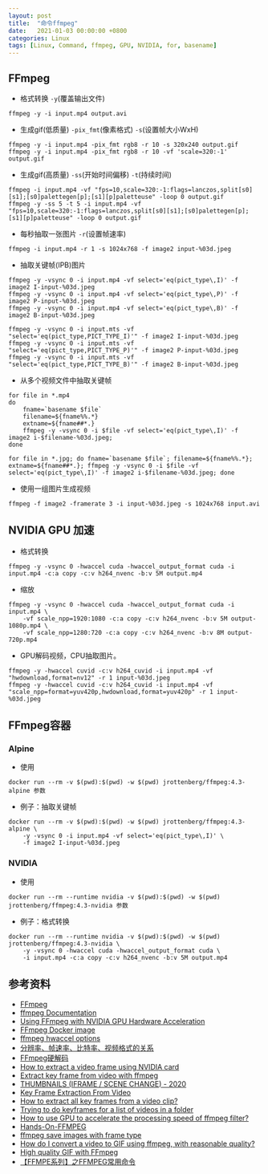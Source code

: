 ```yaml
---
layout: post
title:  "命令ffmpeg"
date:   2021-01-03 00:00:00 +0800
categories: Linux
tags: [Linux, Command, ffmpeg, GPU, NVIDIA, for, basename]
---
```


## FFmpeg
* 格式转换 ```-y```(覆盖输出文件)
```shell
ffmpeg -y -i input.mp4 output.avi
```

* 生成gif(低质量) ```-pix_fmt```(像素格式) ```-s```(设置帧大小WxH)
```shell
ffmpeg -y -i input.mp4 -pix_fmt rgb8 -r 10 -s 320x240 output.gif
ffmpeg -y -i input.mp4 -pix_fmt rgb8 -r 10 -vf 'scale=320:-1' output.gif
```

* 生成gif(高质量) ```-ss```(开始时间偏移) ```-t```(持续时间)
```shell
ffmpeg -i input.mp4 -vf "fps=10,scale=320:-1:flags=lanczos,split[s0][s1];[s0]palettegen[p];[s1][p]paletteuse" -loop 0 output.gif
ffmpeg -y -ss 5 -t 5 -i input.mp4 -vf "fps=10,scale=320:-1:flags=lanczos,split[s0][s1];[s0]palettegen[p];[s1][p]paletteuse" -loop 0 output.gif
```

* 每秒抽取一张图片 ```-r```(设置帧速率)
```shell
ffmpeg -i input.mp4 -r 1 -s 1024x768 -f image2 input-%03d.jpeg
```

* 抽取关键帧(IPB)图片
```shell
ffmpeg -y -vsync 0 -i input.mp4 -vf select='eq(pict_type\,I)' -f image2 I-input-%03d.jpeg
ffmpeg -y -vsync 0 -i input.mp4 -vf select='eq(pict_type\,P)' -f image2 P-input-%03d.jpeg
ffmpeg -y -vsync 0 -i input.mp4 -vf select='eq(pict_type\,B)' -f image2 B-input-%03d.jpeg
```

```shell
ffmpeg -y -vsync 0 -i input.mts -vf "select='eq(pict_type,PICT_TYPE_I)'" -f image2 I-input-%03d.jpeg
ffmpeg -y -vsync 0 -i input.mts -vf "select='eq(pict_type,PICT_TYPE_P)'" -f image2 P-input-%03d.jpeg
ffmpeg -y -vsync 0 -i input.mts -vf "select='eq(pict_type,PICT_TYPE_B)'" -f image2 B-input-%03d.jpeg
```

* 从多个视频文件中抽取关键帧
```shell
for file in *.mp4
do
    fname=`basename $file`
    filename=${fname%%.*}
    extname=${fname##*.}
    ffmpeg -y -vsync 0 -i $file -vf select='eq(pict_type\,I)' -f image2 i-$filename-%03d.jpeg;
done
```

```shell
for file in *.jpg; do fname=`basename $file`; filename=${fname%%.*}; extname=${fname##*.}; ffmpeg -y -vsync 0 -i $file -vf select='eq(pict_type\,I)' -f image2 i-$filename-%03d.jpeg; done
```

* 使用一组图片生成视频
```shell
ffmpeg -f image2 -framerate 3 -i input-%03d.jpeg -s 1024x768 input.avi
```

## NVIDIA GPU 加速
* 格式转换
```shell
ffmpeg -y -vsync 0 -hwaccel cuda -hwaccel_output_format cuda -i input.mp4 -c:a copy -c:v h264_nvenc -b:v 5M output.mp4
```

* 缩放
```shell
ffmpeg -y -vsync 0 -hwaccel cuda -hwaccel_output_format cuda -i input.mp4 \
    -vf scale_npp=1920:1080 -c:a copy -c:v h264_nvenc -b:v 5M output-1080p.mp4 \
    -vf scale_npp=1280:720 -c:a copy -c:v h264_nvenc -b:v 8M output-720p.mp4
```

* GPU解码视频，CPU抽取图片。
```shell
ffmpeg -y -hwaccel cuvid -c:v h264_cuvid -i input.mp4 -vf "hwdownload,format=nv12" -r 1 input-%03d.jpeg
ffmpeg -y -hwaccel cuvid -c:v h264_cuvid -i input.mp4 -vf "scale_npp=format=yuv420p,hwdownload,format=yuv420p" -r 1 input-%03d.jpeg
```

## FFmpeg容器
### Alpine
* 使用
```shell
docker run --rm -v $(pwd):$(pwd) -w $(pwd) jrottenberg/ffmpeg:4.3-alpine 参数
```

* 例子：抽取关键帧
```shell
docker run --rm -v $(pwd):$(pwd) -w $(pwd) jrottenberg/ffmpeg:4.3-alpine \
    -y -vsync 0 -i input.mp4 -vf select='eq(pict_type\,I)' \
    -f image2 I-input-%03d.jpeg
```

### NVIDIA
* 使用
```shell
docker run --rm --runtime nvidia -v $(pwd):$(pwd) -w $(pwd) jrottenberg/ffmpeg:4.3-nvidia 参数
```

* 例子：格式转换
```shell
docker run --rm --runtime nvidia -v $(pwd):$(pwd) -w $(pwd) jrottenberg/ffmpeg:4.3-nvidia \
    -y -vsync 0 -hwaccel cuda -hwaccel_output_format cuda \
    -i input.mp4 -c:a copy -c:v h264_nvenc -b:v 5M output.mp4
```

## 参考资料
* [FFmpeg](https://ffmpeg.org/)
* [ffmpeg Documentation](https://ffmpeg.org/ffmpeg.html)
* [Using FFmpeg with NVIDIA GPU Hardware Acceleration](https://docs.nvidia.com/video-technologies/video-codec-sdk/ffmpeg-with-nvidia-gpu/index.html)
* [FFmpeg Docker image](https://hub.docker.com/r/jrottenberg/ffmpeg)
* [ffmpeg hwaccel options](https://trac.ffmpeg.org/wiki/HWAccelIntro)
* [分辨率、帧速率、比特率、视频格式的关系](https://zhuanlan.zhihu.com/p/60868555)
* [FFmpeg硬解码](https://blog.csdn.net/tosonw/article/details/90178195)
* [How to extract a video frame using NVIDIA card](https://video.stackexchange.com/questions/24283/how-to-extract-a-video-frame-using-nvidia-card)
* [Extract key frame from video with ffmpeg](https://video.stackexchange.com/questions/19725/extract-key-frame-from-video-with-ffmpeg)
* [THUMBNAILS (IFRAME / SCENE CHANGE) - 2020](https://www.bogotobogo.com/FFMpeg/ffmpeg_thumbnails_select_scene_iframe.php)
* [Key Frame Extraction From Video](https://stackoverflow.com/questions/9064962/key-frame-extraction-from-video)
* [How to extract all key frames from a video clip?](https://superuser.com/questions/669716/how-to-extract-all-key-frames-from-a-video-clip)
* [Trying to do keyframes for a list of videos in a folder](https://www.reddit.com/r/ffmpeg/comments/k2a770/trying_to_do_keyframes_for_a_list_of_videos_in_a/)
* [How to use GPU to accelerate the processing speed of ffmpeg filter?](https://stackoverflow.com/questions/55687189/how-to-use-gpu-to-accelerate-the-processing-speed-of-ffmpeg-filter/55747785)
* [Hands-On-FFMPEG](https://github.com/Hong-Bo/hands-on-ffmpeg)
* [ffmpeg save images with frame type](https://superuser.com/questions/1480729/ffmpeg-save-images-with-frame-type)
* [How do I convert a video to GIF using ffmpeg, with reasonable quality?](https://superuser.com/questions/556029/how-do-i-convert-a-video-to-gif-using-ffmpeg-with-reasonable-quality)
* [High quality GIF with FFmpeg](http://blog.pkh.me/p/21-high-quality-gif-with-ffmpeg.html)
* [【FFMPE系列】之FFMPEG常用命令](https://blog.csdn.net/listener51/article/details/82025541)
